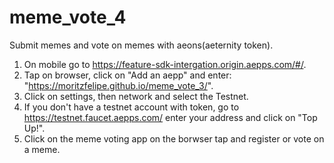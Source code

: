 # meme_vote_4

Submit memes and vote on memes with aeons(aeternity token).

1. On mobile go to https://feature-sdk-intergation.origin.aepps.com/#/.
2. Tap on browser, click on "Add an aepp" and enter: "https://moritzfelipe.github.io/meme_vote_3/".
3. Click on settings, then network and select the Testnet.
4. If you don't have a testnet account with token, go to https://testnet.faucet.aepps.com/ enter your address and click on "Top Up!".
5. Click on the meme voting app on the borwser tap and register or vote on a meme.
